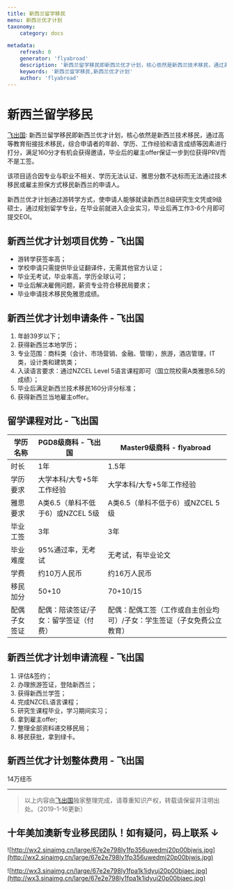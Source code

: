```yaml
---
title: 新西兰留学移民
menu: 新西兰优才计划
taxonomy:
    category: docs

metadata:
    refresh: 0
    generator: 'flyabroad'
    description: '新西兰留学移民即新西兰优才计划，核心依然是新西兰技术移民，通过高等教育衔接技术移民，综合申请者的年龄、学历、工作经验和语言成绩等因素进行打分，满足160分才有机会获得邀请，毕业后的雇主offer保证一步到位获得PRV而不是工签。该项目适合因专业与职业不相关、学历无法认证、雅思分数不达标而无法通过技术移民或雇主担保方式移民新西兰的申请人。新西兰优才计划通过游转学方式，使申请人能够就读新西兰8级研究生文凭或9级硕士，通过规划留学专业，在毕业前就进入企业实习，毕业后再工作3-6个月即可提交EOI。'
    keywords: '新西兰留学移民,新西兰优才计划'
    author: 'flyabroad'
---
```


# 新西兰留学移民

[飞出国](/home): 新西兰留学移民即新西兰优才计划，核心依然是新西兰技术移民，通过高等教育衔接技术移民，综合申请者的年龄、学历、工作经验和语言成绩等因素进行打分，满足160分才有机会获得邀请，毕业后的雇主offer保证一步到位获得PRV而不是工签。

该项目适合因专业与职业不相关、学历无法认证、雅思分数不达标而无法通过技术移民或雇主担保方式移民新西兰的申请人。

新西兰优才计划通过游转学方式，使申请人能够就读新西兰8级研究生文凭或9级硕士，通过规划留学专业，在毕业前就进入企业实习，毕业后再工作3-6个月即可提交EOI。

## 新西兰优才计划项目优势 - 飞出国

* 游转学获签率高；
* 学校申请只需提供毕业证翻译件，无需其他官方认证；
* 毕业无考试，毕业率高，学历全球认可；
* 毕业后解决雇佣问题，薪资专业符合移民局要求；
* 毕业申请技术移民免雅思成绩。

## 新西兰优才计划申请条件 - 飞出国

1. 年龄39岁以下；
2. 获得新西兰本地学历；
3. 专业范围：商科类（会计、市场营销、金融、管理），旅游，酒店管理，IT类，设计类和建筑类；
4. 入读语言要求：通过NZCEL Level 5语言课程即可（国立院校需A类雅思6.5的成绩）；
5. 毕业后满足新西兰技术移民160分评分标准；
6. 获得新西兰当地雇主offer。

## 留学课程对比 - 飞出国

| 学历名称 | PGD8级商科 - 飞出国 | Master9级商科 - flyabroad |
| ------ | ------ | ------ |
| 时长 | 1年 | 1.5年 |
| 学历要求 | 大学本科/大专+5年工作经验 | 大学本科/大专+5年工作经验 | 
| 雅思要求 | A类6.5（单科不低于6）或NZCEL 5级 | A类6.5（单科不低于6）或NZCEL 5级 |
| 毕业工签 | 3年 | 3年 |
| 毕业难度 | 95%通过率，无考试 | 无考试，有毕业论文 |
| 学费 | 约10万人民币 | 约16万人民币 |
| 移民加分 | 50+10 | 70+10/15 |
| 配偶子女签证 | 配偶：陪读签证/子女：留学签证（付费） | 配偶：配偶工签（工作或自主创业均可）/子女：学生签证（子女免费公立教育） |

## 新西兰优才计划申请流程 - 飞出国

1. 评估&签约；
2. 办理旅游签证，登陆新西兰；
3. 获得新西兰学签；
4. 完成NZCEL语言课程；
5. 研究生课程毕业，学习期间实习；
6. 拿到雇主offer;
7. 整理全部资料递交移民局；
8. 移民获批，拿到绿卡。

## 新西兰优才计划整体费用 - 飞出国

14万纽币

------

> 以上内容由[飞出国](http://www.flyabroad.hk/)独家整理完成，请尊重知识产权，转载请保留并注明出处。（2019-1-16更新）

## 十年美加澳新专业移民团队！如有疑问，码上联系 ↓ ##

![http://wx2.sinaimg.cn/large/67e2e798ly1fp356uwedmj20p00bjwis.jpg](http://wx2.sinaimg.cn/large/67e2e798ly1fp356uwedmj20p00bjwis.jpg)

![http://wx3.sinaimg.cn/large/67e2e798ly1fpa1k1idyuj20p00bjaec.jpg](http://wx3.sinaimg.cn/large/67e2e798ly1fpa1k1idyuj20p00bjaec.jpg)